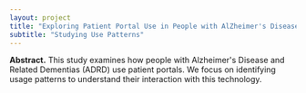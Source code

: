 ```yaml
---
layout: project
title: "Exploring Patient Portal Use in People with AlZheimer's Disease and Related Dementias (ADRD)"
subtitle: "Studying Use Patterns"
---
```

<script src="https://cdn.mathjax.org/mathjax/latest/MathJax.js?config=TeX-AMS-MML_HTMLorMML" type="text/javascript"></script>

**Abstract.**
This study examines how people with Alzheimer's Disease and Related Dementias (ADRD) use patient portals. We focus on identifying usage patterns to understand their interaction with this technology.
